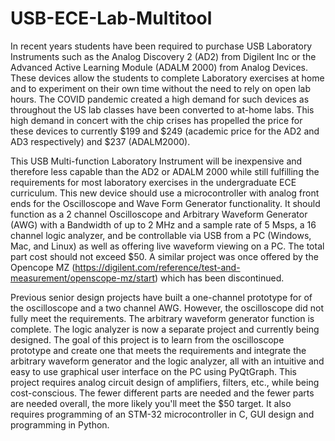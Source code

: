 # USB-ECE-Lab-Multitool
In recent years students have been required to purchase USB Laboratory Instruments such as the Analog Discovery 2 (AD2) from Digilent Inc or the Advanced Active Learning Module (ADALM 2000) from Analog Devices. These devices allow the students to complete Laboratory exercises at home and to experiment on their own time without the need to rely on open lab hours. The COVID pandemic created a high demand for such devices as throughout the US lab classes have been converted to at-home labs. This high demand in concert with the chip crises has propelled the price for these devices to currently $199 and $249 (academic price for the AD2 and AD3 respectively) and $237 (ADALM2000).

This USB Multi-function Laboratory Instrument will be inexpensive and therefore less capable than the AD2 or ADALM 2000 while still fulfilling the requirements for most laboratory exercises in the undergraduate ECE curriculum. This new device should use a microcontroller with analog front ends for the Oscilloscope and Wave Form Generator functionality. It should function as a 2 channel Oscilloscope and Arbitrary Waveform Generator (AWG) with a Bandwidth of up to 2 MHz and a sample rate of 5 Msps, a 16 channel logic analyzer, and be controllable via USB from a PC (Windows, Mac, and Linux) as well as offering live waveform viewing on a PC. The total part cost should not exceed $50. A similar project was once offered by the Opencope MZ (https://digilent.com/reference/test-and-measurement/openscope-mz/start) which has been discontinued.

Previous senior design projects have built a one-channel prototype for of the oscilloscope and a two channel AWG. However, the oscilloscope did not fully meet the requirements. The arbitrary waveform generator function is complete. The logic analyzer is now a separate project and currently being designed. The goal of this project is to learn from the oscilloscope prototype and create one that meets the requirements and integrate the arbitrary waveform generator and the logic analyzer, all with an intuitive and easy to use graphical user interface on the PC using PyQtGraph. This project requires analog circuit design of amplifiers, filters, etc., while being cost-conscious. The fewer different parts are needed and the fewer parts are needed overall, the more likely you'll meet the $50 target. It also requires programming of an STM-32 microcontroller in C, GUI design and programming in Python.
